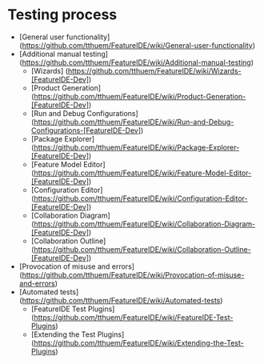 # Testing process

* [General user functionality] (https://github.com/tthuem/FeatureIDE/wiki/General-user-functionality)
* [Additional manual testing] (https://github.com/tthuem/FeatureIDE/wiki/Additional-manual-testing)
	* [Wizards] (https://github.com/tthuem/FeatureIDE/wiki/Wizards-[FeatureIDE-Dev])
	* [Product Generation] (https://github.com/tthuem/FeatureIDE/wiki/Product-Generation-[FeatureIDE-Dev])
	* [Run and Debug Configurations] (https://github.com/tthuem/FeatureIDE/wiki/Run-and-Debug-Configurations-[FeatureIDE-Dev])
	* [Package Explorer] (https://github.com/tthuem/FeatureIDE/wiki/Package-Explorer-[FeatureIDE-Dev])
	* [Feature Model Editor] (https://github.com/tthuem/FeatureIDE/wiki/Feature-Model-Editor-[FeatureIDE-Dev])
	* [Configuration Editor] (https://github.com/tthuem/FeatureIDE/wiki/Configuration-Editor-[FeatureIDE-Dev])
	* [Collaboration Diagram] (https://github.com/tthuem/FeatureIDE/wiki/Collaboration-Diagram-[FeatureIDE-Dev])
	* [Collaboration Outline] (https://github.com/tthuem/FeatureIDE/wiki/Collaboration-Outline-[FeatureIDE-Dev])
* [Provocation of misuse and errors] (https://github.com/tthuem/FeatureIDE/wiki/Provocation-of-misuse-and-errors)
* [Automated tests] (https://github.com/tthuem/FeatureIDE/wiki/Automated-tests)
	* [FeatureIDE Test Plugins] (https://github.com/tthuem/FeatureIDE/wiki/FeatureIDE-Test-Plugins)
	* [Extending the Test Plugins] (https://github.com/tthuem/FeatureIDE/wiki/Extending-the-Test-Plugins)